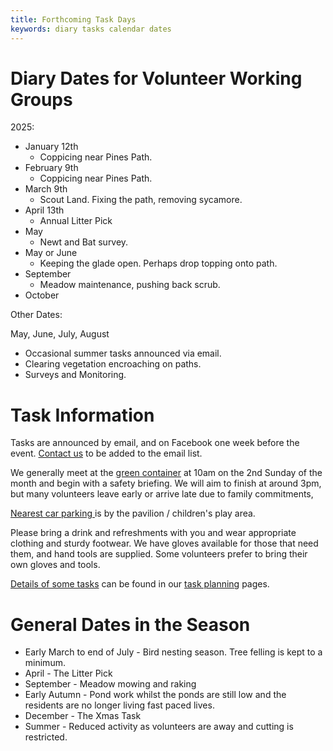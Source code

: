 ```yaml
---
title: Forthcoming Task Days
keywords: diary tasks calendar dates
---
```


# Diary Dates for Volunteer Working Groups

2025:
- January 12th 
    - Coppicing near Pines Path. 
- February 9th 
    - Coppicing near Pines Path. 
- March 9th 
    - Scout Land. Fixing the path, removing sycamore.
- April 13th 
    - Annual Litter Pick
- May 
    - Newt and Bat survey.
- May or June
    - Keeping the glade open. Perhaps drop topping onto path.
- September
    - Meadow maintenance, pushing back scrub.
- October



Other Dates: 

May, June, July, August 
- Occasional summer tasks announced via email. 
- Clearing vegetation encroaching on paths. 
- Surveys and Monitoring.

# Task Information

Tasks are announced by email, and on Facebook one week before the event. [Contact us](/#Contact)  to be added to the email list.

We generally meet at the [green container](https://w3w.co/outer.vest.swim) at 10am on the 2nd Sunday of the month and begin with a safety briefing.
We will aim to finish at around 3pm, but many volunteers leave early or arrive late due to family commitments,

[Nearest car parking ](https://w3w.co/rare.taxi.task) is by the pavilion / children's play area.

Please bring a drink and refreshments with you and wear appropriate clothing and sturdy footwear.
We have gloves available for those that need them, and hand tools are supplied. 
Some volunteers prefer to bring their own gloves and tools.

[Details of some tasks](/#TODO/Tasks) can be found in our [task planning](/#TODO/Home) pages.


# General Dates in the Season

* Early March to end of July - Bird nesting season. Tree felling is kept to a minimum.
* April - The Litter Pick
* September - Meadow mowing and raking
* Early Autumn - Pond work whilst the ponds are still low and the residents are no longer living fast paced lives.
* December - The Xmas Task
* Summer - Reduced activity as volunteers are away and cutting is restricted.

